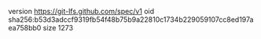 version https://git-lfs.github.com/spec/v1
oid sha256:b53d3adccf9319fb54f48b75b9a22810c1734b229059107cc8ed197aea758bb0
size 1273
